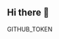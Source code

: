 ## Hi there 👋

<!--
**kinansalah953/kinansalah953** is a ✨ _special_ ✨ repository because its `README.md` (this file) appears on your GitHub profile.

Here are some ideas to get you started:

- 🔭 I’m currently working on ... programming
- 🌱 I’m currently learning ... coding
- 👯 I’m looking to collaborate on ... happy Easter
- 🤔 I’m looking for help with ... my laser tag game
- 💬 Ask me about ...
- 📫 How to reach me: ... from my email kinanhawary@gmail.com
- 😄 Pronouns: ...
- ⚡ Fun fact: ...
-->
GITHUB_TOKEN
